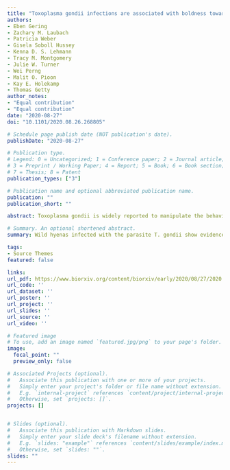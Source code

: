```yaml
---
title: "Toxoplasma gondii infections are associated with boldness towards lions in wild hyena hosts"
authors:
- Eben Gering
- Zachary M. Laubach
- Patricia Weber
- Gisela Soboll Hussey
- Kenna D. S. Lehmann
- Tracy M. Montgomery
- Julie W. Turner
- Wei Perng
- Malit O. Pioon
- Kay E. Holekamp
- Thomas Getty
author_notes:
- "Equal contribution"
- "Equal contribution"
date: "2020-08-27"
doi: "10.1101/2020.08.26.268805"

# Schedule page publish date (NOT publication's date).
publishDate: "2020-08-27"

# Publication type.
# Legend: 0 = Uncategorized; 1 = Conference paper; 2 = Journal article;
# 3 = Preprint / Working Paper; 4 = Report; 5 = Book; 6 = Book section;
# 7 = Thesis; 8 = Patent
publication_types: ["3"]

# Publication name and optional abbreviated publication name.
publication: ""
publication_short: ""

abstract: Toxoplasma gondii is widely reported to manipulate the behavior of its non-definitive hosts in ways that promote lethal interactions with the parasite’s definitive feline hosts. Nonetheless, there is a lack of data on the association between T. gondii infection and costly behavioral interactions with felids in nature. Here, we report that three decades of field observations reveal T. gondii infected hyena cubs approach lions more closely than uninfected peers and have higher rates of lion mortality. Our findings support the hypothesis that T. gondii’s manipulation of host boldness is an extended phenotype that promotes parasite transmission from intermediate hosts to feline predators. While upregulating hyena boldness toward lions might achieve this, it may also reflect a collateral influence of manipulative traits that evolved in other hosts (e.g., rodents). In either case, our findings corroborate the potential impacts of a globally distributed and generalist parasite (T. gondii) on fitness-related interaction with felids in a wild host.

# Summary. An optional shortened abstract.
summary: Wild hyenas infected with the parasite T. gondii show evidence of costly behavioral manipulation when interacting with lions

tags:
- Source Themes
featured: false

links:
url_pdf: https://www.biorxiv.org/content/biorxiv/early/2020/08/27/2020.08.26.268805.full.pdf
url_code: ''
url_dataset: ''
url_poster: ''
url_project: ''
url_slides: ''
url_source: ''
url_video: ''

# Featured image
# To use, add an image named `featured.jpg/png` to your page's folder. 
image:
  focal_point: ""
  preview_only: false

# Associated Projects (optional).
#   Associate this publication with one or more of your projects.
#   Simply enter your project's folder or file name without extension.
#   E.g. `internal-project` references `content/project/internal-project/index.md`.
#   Otherwise, set `projects: []`.
projects: []


# Slides (optional).
#   Associate this publication with Markdown slides.
#   Simply enter your slide deck's filename without extension.
#   E.g. `slides: "example"` references `content/slides/example/index.md`.
#   Otherwise, set `slides: ""`.
slides: ""
---
```



